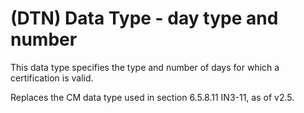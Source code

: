 # (DTN) Data Type - day type and number

This data type specifies the type and number of days for which a certification is valid.

Replaces the CM data type used in section 6.5.8.11 IN3-11, as of v2.5.
